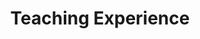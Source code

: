 ---
title: Teaching Experience
summary: My courses
type: landing

cascade:
  - _target:
      kind: page
    params:
      show_breadcrumb: true


sections:
  - block: resume-experience
    content:
      title: "Teaching Experience"
      items:
        - title: "Supply Chain Modeling and Optimization (OM+BAX 338)"
          date_start: "Fall 2024, Spring 2025, Fall 2025"
          date_end: ""
          description: "Teaching Assistant"
    design:
      columns: "1"
---